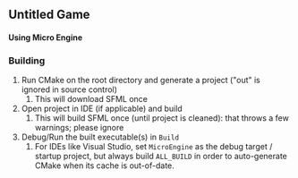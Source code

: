 ## Untitled Game
#### Using Micro Engine

### Building
1. Run CMake on the root directory and generate a project ("out" is ignored in source control)
    1. This will download SFML once
1. Open project in IDE (if applicable) and build
    1. This will build SFML once (until project is cleaned): that throws a few warnings; please ignore
1. Debug/Run the built executable(s) in `Build`
    1. For IDEs like Visual Studio, set `MicroEngine` as the debug target / startup project, but always build `ALL_BUILD` in order to auto-generate CMake when its cache is out-of-date.

